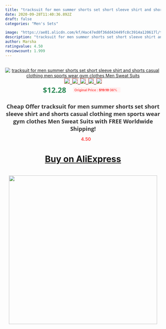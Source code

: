 ```yaml
---
title: "tracksuit for men summer shorts set short sleeve shirt and shorts casual clothing men sports wear gym clothes Men Sweat Suits"
date: 2020-09-28T11:40:36.892Z
draft: false
categories: "Men's Sets"

image: "https://ae01.alicdn.com/kf/Hac47ed0f36dd43449fc8c3914a120617l/tracksuit-for-men-summer-shorts-set-short-sleeve-shirt-and-shorts-casual-clothing-men-sports-wear.jpg"
description: "tracksuit for men summer shorts set short sleeve shirt and shorts casual clothing men sports wear gym clothes Men Sweat Suits"
author: Marsha
ratingvalue: 4.50
reviewcount: 1.999
---
```

<br>
<div style="text-align: center;">
<a href="https://s.click.aliexpress.com/e/_ATnVjf" target="_blank" rel="nofollow noopener noreferrer"><img alt="tracksuit for men summer shorts set short sleeve shirt and shorts casual clothing men sports wear gym clothes Men Sweat Suits" class="magnifier-image" src="https://ae01.alicdn.com/kf/Hac47ed0f36dd43449fc8c3914a120617l/tracksuit-for-men-summer-shorts-set-short-sleeve-shirt-and-shorts-casual-clothing-men-sports-wear.jpg_640x640.jpg">
<br>
<img style="border:1px solid salmon" src="https://ae01.alicdn.com/kf/Hac47ed0f36dd43449fc8c3914a120617l/tracksuit-for-men-summer-shorts-set-short-sleeve-shirt-and-shorts-casual-clothing-men-sports-wear.jpg_120x120.jpg">&nbsp;&nbsp;<img style="border:1px solid salmon" src="https://ae01.alicdn.com/kf/H476fd50f5ae742c880df2cf352e8814bl/tracksuit-for-men-summer-shorts-set-short-sleeve-shirt-and-shorts-casual-clothing-men-sports-wear.jpg_120x120.jpg">&nbsp;&nbsp;<img style="border:1px solid salmon" src="https://ae01.alicdn.com/kf/H77d0642b13a64e298778d62eb2552522a/tracksuit-for-men-summer-shorts-set-short-sleeve-shirt-and-shorts-casual-clothing-men-sports-wear.jpg_120x120.jpg">&nbsp;&nbsp;<img style="border:1px solid salmon" src="https://ae01.alicdn.com/kf/Hcb7b7a4a43dc46409f64b31b5483218cJ/tracksuit-for-men-summer-shorts-set-short-sleeve-shirt-and-shorts-casual-clothing-men-sports-wear.jpg_120x120.jpg">&nbsp;&nbsp;<img style="border:1px solid salmon" src="https://ae01.alicdn.com/kf/H0a5dcea72d6a4b95a2f5fef5128a8e4dH/tracksuit-for-men-summer-shorts-set-short-sleeve-shirt-and-shorts-casual-clothing-men-sports-wear.jpg_120x120.jpg"></a></div><br0>
<div style="text-align: center;"><span style="background-color: white; border: 0px; box-sizing: border-box; color: seagreen; display: inline-block; font-family: &quot;open sans&quot; , &quot;arial&quot; , &quot;helvetica&quot; , sans-serif , &quot;heiti&quot;; font-size: 24px; font-stretch: inherit; font-weight: 700; line-height: inherit; margin: 0px 10px 0px 0px; padding: 0px; vertical-align: middle;">$12.28 </span>
<span style="background: rgb(255 , 241 , 241); border-radius: 3px; border: 0px; box-sizing: border-box; color: #ff4747; display: inline-block; font-family: inherit; font-size: 12px; font-stretch: inherit; font-style: inherit; font-variant: inherit; font-weight: 600; line-height: inherit; margin: 0px; padding: 2px 5px; transform: scale(0.9); vertical-align: middle;">Original Price : <b style="text-decoration: line-through;">$19.18 </b> 36%&nbsp;&nbsp;</span></div>
<h1 style="color: #333333; display: inline-block; font-family: &quot;open sans&quot; , &quot;arial&quot; , &quot;helvetica&quot; , sans-serif , &quot;heiti&quot;; font-size: 18px; font-stretch: inherit; font-weight: 700; text-align: center;">Cheap Offer tracksuit for men summer shorts set short sleeve shirt and shorts casual clothing men sports wear gym clothes Men Sweat Suits with FREE Worldwide Shipping!</h1>
<div style="color: #ff4747; text-align: center;">
<img src="https://4.bp.blogspot.com/-M0ZcTcb-5uY/XleCXlxnR4I/AAAAAAAAAEc/OrjgMkXV1oMQFaCRZj5HQwOCBcu3w1FegCPcBGAYYCw/s1600/star.png" style="height: 15px;">&nbsp;<b>4.50</b></div>
<div class="button_cont" align="center"><a class="buynow_a" href="https://s.click.aliexpress.com/e/_ATnVjf" target="_blank" rel="nofollow noopener noreferrer"><H1>Buy on AliExpress</H1></a></div><br>
<div class="separator" style="clear: both; text-align: center;">
<img src="https://lh3.googleusercontent.com/-pTy5HemUv9M/XlePHvY0dAI/AAAAAAAAAE4/0nX5iRUoIWY8eMW9Dpxeirr157OZliDIgCLcBGAsYHQ/s1600/badge.gif" width="480">
</div>
